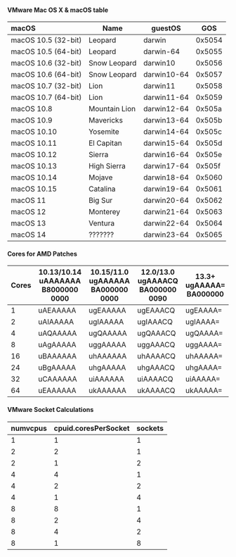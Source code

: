 #### VMware Mac OS X & macOS table

| macOS                 | Name          | guestOS             |  GOS   |
|:----------------------|---------------|---------------------|--------|
| macOS 10.5 (32-bit)   | Leopard       | darwin              | 0x5054 |
| macOS 10.5 (64-bit)   | Leopard       | darwin-64           | 0x5055 |
| macOS 10.6 (32-bit)   | Snow Leopard  | darwin10            | 0x5056 |
| macOS 10.6 (64-bit)   | Snow Leopard  | darwin10-64         | 0x5057 |
| macOS 10.7 (32-bit)   | Lion          | darwin11            | 0x5058 |
| macOS 10.7 (64-bit)   | Lion          | darwin11-64         | 0x5059 |
| macOS 10.8            | Mountain Lion | darwin12-64         | 0x505a |
| macOS 10.9            | Mavericks     | darwin13-64         | 0x505b |
| macOS 10.10           | Yosemite      | darwin14-64         | 0x505c |
| macOS 10.11           | El Capitan    | darwin15-64         | 0x505d |
| macOS 10.12           | Sierra        | darwin16-64         | 0x505e |
| macOS 10.13           | High Sierra   | darwin17-64         | 0x505f |
| macOS 10.14           | Mojave        | darwin18-64         | 0x5060 |
| macOS 10.15           | Catalina      | darwin19-64         | 0x5061 |
| macOS 11              | Big Sur       | darwin20-64         | 0x5062 |
| macOS 12              | Monterey      | darwin21-64         | 0x5063 |
| macOS 13              | Ventura       | darwin22-64         | 0x5064 |
| macOS 14              | ???????       | darwin23-64         | 0x5065 |


#### Cores for AMD Patches

| Cores | 10.13/10.14<br/>uAAAAAAA<br/>B8000000 0000 | 10.15/11.0<br/>ugAAAAAA<br/>BA000000 0000 | 12.0/13.0<br/>ugAAAACQ<br/>BA000000 0090 | 13.3+<br/>ugAAAAA=<br/>BA000000 |
|-------|---------------------------------------------|--------------------------------------------|------------------------|----------------------------|
| 1     | uAEAAAAA                                    | ugEAAAAA                                   | ugEAAACQ               | ugEAAAA=                   |
| 2     | uAIAAAAA                                    | ugIAAAAA                                   | ugIAAACQ               | ugIAAAA=                   |
| 4     | uAQAAAAA                                    | ugQAAAAA                                   | ugQAAACQ               | ugQAAAA=                   |
| 8     | uAgAAAAA                                    | uggAAAAA                                   | uggAAACQ               | uggAAAA=                   |
| 16    | uBAAAAAA                                    | uhAAAAAA                                   | uhAAAACQ               | uhAAAAA=                   |
| 24    | uBgAAAAA                                    | uhgAAAAA                                   | uhgAAACQ               | uhgAAAA=                   |
| 32    | uCAAAAAA                                    | uiAAAAAA                                   | uiAAAACQ               | uiAAAAA=                   |
| 64    | uEAAAAAA                                    | ukAAAAAA                                   | ukAAAACQ               | ukAAAAA=                   |

#### VMware Socket Calculations

| numvcpus | cpuid.coresPerSocket | sockets |
|----------|----------------------|---------|
| 1        | 1                    | 1       |
| 2        | 2                    | 1       |
| 2        | 1                    | 2       |
| 4        | 4                    | 1       |
| 4        | 2                    | 2       |
| 4        | 1                    | 4       |
| 8        | 8                    | 1       |
| 8        | 2                    | 4       |
| 8        | 4                    | 2       |
| 8        | 1                    | 8       |
